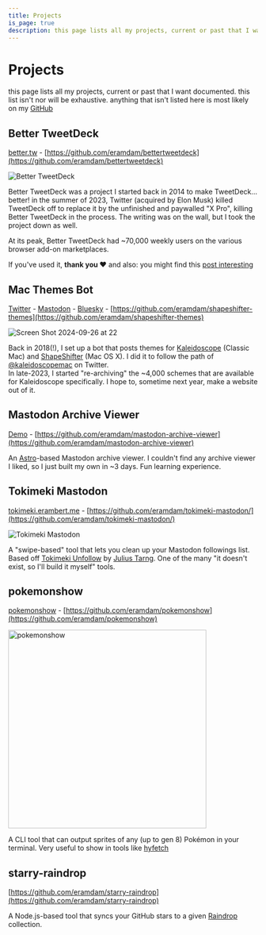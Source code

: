 ```yaml
---
title: Projects
is_page: true
description: this page lists all my projects, current or past that I want documented. this list isn't nor will be exhaustive.
---
```


# Projects

this page lists all my projects, current or past that I want documented. this list isn't nor will be exhaustive. anything that isn't listed here is most likely on my [GitHub](https://github.com/eramdam)

## Better TweetDeck

[better.tw](https://better.tw) - [https://github.com/eramdam/bettertweetdeck](https://github.com/eramdam/bettertweetdeck)

<picture>
  <source srcset="/img/projects/01.png" media="(prefers-color-scheme: dark)" type="image/png">
  <source srcset="/img/projects/12.png" type="image/png">
  <img
    src="/img/projects/12.png" alt="Better TweetDeck" 
    loading="lazy" decoding="async">
</picture>

Better TweetDeck was a project I started back in 2014 to make TweetDeck... better! in the summer of 2023, Twitter (acquired by Elon Musk) killed TweetDeck off to replace it by the unfinished and paywalled "X Pro", killing Better TweetDeck in the process. The writing was on the wall, but I took the project down as well.

At its peak, Better TweetDeck had ~70,000 weekly users on the various browser add-on marketplaces.

If you've used it, **thank you ❤️** and also: you might find this [post interesting](/bettertweetdeck-post-mortem-part-2/)

## Mac Themes Bot

[Twitter](https://x.com/macintoshthemes) - [Mastodon](https://social.erambert.me/@macthemes) - [Bluesky](https://bsky.app/profile/macthemes.bsky.social) - [https://github.com/eramdam/shapeshifter-themes](https://github.com/eramdam/shapeshifter-themes)

![Screen Shot 2024-09-26 at 22](/img/projects/23.png)

Back in 2018(!), I set up a bot that posts themes for [Kaleidoscope](<https://en.wikipedia.org/wiki/Kaleidoscope_(software)>) (Classic Mac) and [ShapeShifter](https://en.wikipedia.org/wiki/Unsanity#Software) (Mac OS X).
I did it to follow the path of [@kaleidoscopemac](https://web.archive.org/web/20191021204432/https://twitter.com/kaleidoscopemac) on Twitter.  
In late-2023, I started "re-archiving" the ~4,000 schemes that are available for Kaleidoscope specifically. I hope to, sometime next year, make a website out of it.

## Mastodon Archive Viewer

[Demo](https://eramdam.github.io/mastodon-archive-viewer/) - [https://github.com/eramdam/mastodon-archive-viewer](https://github.com/eramdam/mastodon-archive-viewer)

An [Astro](https://astro.build)-based Mastodon archive viewer. I couldn't find any archive viewer I liked, so I just built my own in ~3 days. Fun learning experience.

## Tokimeki Mastodon

[tokimeki.erambert.me](http://tokimeki.erambert.me/) - [https://github.com/eramdam/tokimeki-mastodon/](https://github.com/eramdam/tokimeki-mastodon/)

<picture>
  <source srcset="/img/projects/tokimeki-mastodon-dark.png" media="(prefers-color-scheme: dark)" type="image/png">
  <source srcset="/img/projects/tokimeki-mastodon-light.png" type="image/png">
  <img
    src="/img/projects/tokimeki-mastodon-light.png" alt="Tokimeki Mastodon" 
    loading="lazy" decoding="async">
</picture>

A "swipe-based" tool that lets you clean up your Mastodon followings list. Based off [Tokimeki Unfollow](https://tokimeki-unfollow.glitch.me/) by [Julius Tarng](https://tarng.com/). One of the many "it doesn't exist, so I'll build it myself" tools.

## pokemonshow

[pokemonshow](https://npm.im/pokemonshow) - [https://github.com/eramdam/pokemonshow](https://github.com/eramdam/pokemonshow)

<picture>
  <source srcset="/img/projects/pokemonshow-dark.png" media="(prefers-color-scheme: dark)" type="image/png">
  <source srcset="/img/projects/pokemonshow-light.png" type="image/png">
  <img
    src="/img/projects/pokemonshow-light.png" alt="pokemonshow" width="400" 
    loading="lazy" decoding="async">
</picture>

A CLI tool that can output sprites of any (up to gen 8) Pokémon in your terminal. Very useful to show in tools like [hyfetch](https://github.com/hykilpikonna/hyfetch/)

## starry-raindrop

[https://github.com/eramdam/starry-raindrop](https://github.com/eramdam/starry-raindrop)

A Node.js-based tool that syncs your GitHub stars to a given [Raindrop](https://raindrop.io/) collection.
